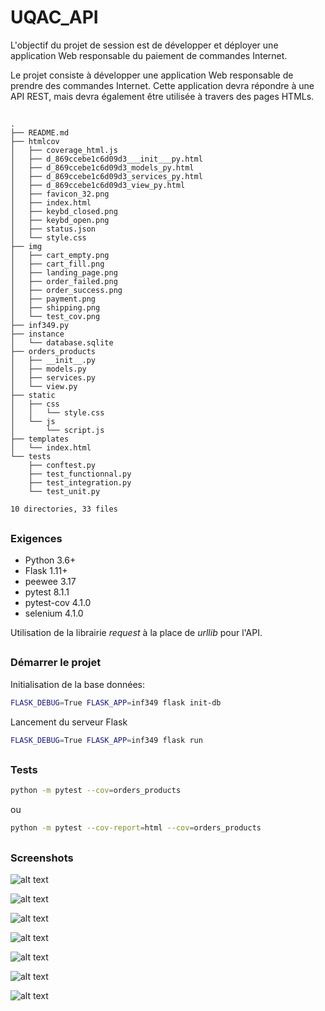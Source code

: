 # UQAC_API

L'objectif du projet de session est de développer et déployer une application Web responsable du paiement de commandes Internet.

Le projet consiste à développer une application Web responsable de prendre des commandes Internet. Cette application devra répondre à une API REST, mais devra également être utilisée à travers des pages HTMLs.

##

```
.
├── README.md
├── htmlcov
│   ├── coverage_html.js
│   ├── d_869ccebe1c6d09d3___init___py.html
│   ├── d_869ccebe1c6d09d3_models_py.html
│   ├── d_869ccebe1c6d09d3_services_py.html
│   ├── d_869ccebe1c6d09d3_view_py.html
│   ├── favicon_32.png
│   ├── index.html
│   ├── keybd_closed.png
│   ├── keybd_open.png
│   ├── status.json
│   └── style.css
├── img
│   ├── cart_empty.png
│   ├── cart_fill.png
│   ├── landing_page.png
│   ├── order_failed.png
│   ├── order_success.png
│   ├── payment.png
│   ├── shipping.png
│   └── test_cov.png
├── inf349.py
├── instance
│   └── database.sqlite
├── orders_products
│   ├── __init__.py
│   ├── models.py
│   ├── services.py
│   └── view.py
├── static
│   ├── css
│   │   └── style.css
│   └── js
│       └── script.js
├── templates
│   └── index.html
└── tests
    ├── conftest.py
    ├── test_functionnal.py
    ├── test_integration.py
    └── test_unit.py

10 directories, 33 files
```

##

### Exigences

- Python 3.6+
- Flask 1.11+
- peewee 3.17
- pytest 8.1.1
- pytest-cov 4.1.0
- selenium 4.1.0

Utilisation de la librairie _request_ à la place de _urllib_ pour l'API.

##

### Démarrer le projet

Initialisation de la base données:

```bash
FLASK_DEBUG=True FLASK_APP=inf349 flask init-db
```

Lancement du serveur Flask

```bash
FLASK_DEBUG=True FLASK_APP=inf349 flask run
```

##

### Tests

```bash
python -m pytest --cov=orders_products
```

ou

```bash
python -m pytest --cov-report=html --cov=orders_products
```

##

### Screenshots

![alt text](./img/test_cov.png)

![alt text](./img/landing_page.png)

![alt text](./img/cart_empty.png)

![alt text](./img/cart_fill.png)

![alt text](./img/shipping.png)

![alt text](./img/payment.png)

![alt text](./img/order_failed.png)
